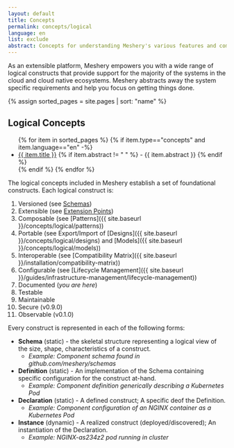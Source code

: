 ```yaml
---
layout: default
title: Concepts
permalink: concepts/logical
language: en
list: exclude
abstract: Concepts for understanding Meshery's various features and components.
---
```


As an extensible platform, Meshery empowers you with a wide range of logical constructs that provide support for the majority of the systems in the cloud and cloud native ecosystems. Meshery abstracts away the system specific requirements and help you focus on getting things done.

{% assign sorted_pages = site.pages | sort: "name" %}

## Logical Concepts

<ul>
    {% for item in sorted_pages %}
    {% if item.type=="concepts" and item.language=="en" -%}
      <li><a href="{{ site.baseurl }}{{ item.url }}">{{ item.title }}</a>
      {% if item.abstract != " " %}
        -  {{ item.abstract }}
      {% endif %}
      </li>
      {% endif %}
    {% endfor %}
</ul>

The logical concepts included in Meshery establish a set of foundational constructs. Each logical construct is:

1. Versioned (see [Schemas](https://github.com/meshery/schemas))
2. Extensible (see [Extension Points](/extensibility))
3. Composable (see [Patterns]({{ site.baseurl }}/concepts/logical/patterns))
4. Portable (see Export/Import of [Designs]({{ site.baseurl }}/concepts/logical/designs) and [Models]({{ site.baseurl }}/concepts/logical/models))
5. Interoperable (see [Compatibility Matrix]({{ site.baseurl }}/installation/compatibility-matrix))
6. Configurable (see [Lifecycle Management]({{ site.baseurl }}/guides/infrastructure-management/lifecycle-management))
7. Documented (_you are here_)
8. Testable
9. Maintainable
10. Secure (v0.9.0)
11. Observable (v0.1.0)

Every construct is represented in each of the following forms:

- **Schema** (static) - the skeletal structure representing a logical view of the size, shape, characteristics of a construct.
  - *Example: Component schema found in github.com/meshery/schemas*
- **Definition** (static) - An implementation of the Schema containing specific configuration for the construct at-hand.
  - *Example: Component definition generically describing a Kubernetes Pod*
- **Declaration** (static) - A defined construct; A specific deof the Definition.
  - *Example: Component configuration of an NGINX container as a Kubernetes Pod*
- **Instance** (dynamic) - A realized construct (deployed/discovered); An instantiation of the Declaration.
  - *Example: NGINX-as234z2 pod running in cluster*